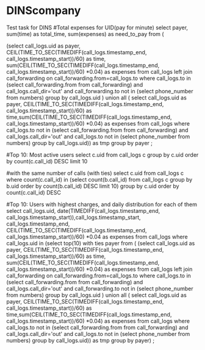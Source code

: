 # DINScompany
Test task for DINS
#Total expenses for UID(pay for minute)
select payer, sum(time) as total_time, sum(expenses) as need_to_pay from (

(select call_logs.uid as payer,  CEIL(TIME_TO_SEC(TIMEDIFF(call_logs.timestamp_end, call_logs.timestamp_start))/60) as time, sum(CEIL(TIME_TO_SEC(TIMEDIFF(call_logs.timestamp_end, call_logs.timestamp_start))/60) *0.04) as expenses from call_logs left join call_forwarding on call_forwarding.from=call_logs.to  where call_logs.to in (select call_forwarding.from from call_forwarding) and call_logs.call_dir='out' and call_forwarding.to not in (select phone_number from numbers) group by call_logs.uid ) union all ( select call_logs.uid as payer, CEIL(TIME_TO_SEC(TIMEDIFF(call_logs.timestamp_end, call_logs.timestamp_start))/60) as time,sum(CEIL(TIME_TO_SEC(TIMEDIFF(call_logs.timestamp_end, call_logs.timestamp_start))/60) *0.04) as expenses from call_logs where call_logs.to
not in (select call_forwarding.from from call_forwarding) and call_logs.call_dir='out' and call_logs.to not in (select phone_number from numbers) group by call_logs.uid)) as tmp group by payer ;


 

#Top 10: Most active users
select c.uid from call_logs c 
group by c.uid 
order by count(c.call_id) DESC
limit 10

#with the same number of calls (with ties)
select c.uid from call_logs c 
where count(c.call_id) in 
(select count(b.call_id) from call_logs c 
group by b.uid 
order by count(b.call_id) DESC
limit 10)
group by c.uid 
order by count(c.call_id) DESC

#Top 10: Users with highest charges, and daily distribution for each of them
select call_logs.uid, date(TIMEDIFF(call_logs.timestamp_end, call_logs.timestamp_start)),call_logs.timestamp_start, call_logs.timestamp_end, CEIL(TIME_TO_SEC(TIMEDIFF(call_logs.timestamp_end, call_logs.timestamp_start))/60) *0.04 as expenses   from call_logs where call_logs.uid in 
 (select top(10) with ties payer from (
(select call_logs.uid as payer,  CEIL(TIME_TO_SEC(TIMEDIFF(call_logs.timestamp_end, call_logs.timestamp_start))/60) as time, sum(CEIL(TIME_TO_SEC(TIMEDIFF(call_logs.timestamp_end, call_logs.timestamp_start))/60) *0.04) as expenses from call_logs left join call_forwarding on call_forwarding.from=call_logs.to  where call_logs.to in (select call_forwarding.from from call_forwarding) and call_logs.call_dir='out' and call_forwarding.to not in (select phone_number from numbers) group by call_logs.uid ) union all ( select call_logs.uid as payer, CEIL(TIME_TO_SEC(TIMEDIFF(call_logs.timestamp_end, call_logs.timestamp_start))/60) as time,sum(CEIL(TIME_TO_SEC(TIMEDIFF(call_logs.timestamp_end, call_logs.timestamp_start))/60) *0.04) as expenses from call_logs where call_logs.to not in (select call_forwarding.from from call_forwarding) and call_logs.call_dir='out' and call_logs.to not in (select phone_number from numbers) group by call_logs.uid)) as tmp group by payer) ;

